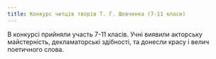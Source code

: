 ```yaml
---
title: Конкурс читців творів Т. Г. Шевченка (7-11 класи)
---
```


В конкурсі прийняли участь 7-11 класів. Учні виявили акторську майстерність, декламаторські здібності, та донесли красу і велич поетичного слова.

<slideshow id="_/72157648757553837" />
